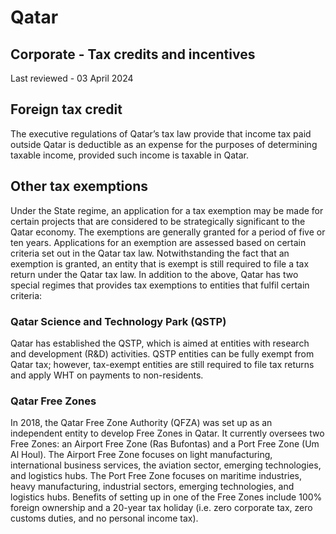 # Qatar
## Corporate - Tax credits and incentives
Last reviewed - 03 April 2024
## Foreign tax credit
The executive regulations of Qatar’s tax law provide that income tax paid outside Qatar is deductible as an expense for the purposes of determining taxable income, provided such income is taxable in Qatar.
## Other tax exemptions
Under the State regime, an application for a tax exemption may be made for certain projects that are considered to be strategically significant to the Qatar economy. The exemptions are generally granted for a period of five or ten years. Applications for an exemption are assessed based on certain criteria set out in the Qatar tax law.
Notwithstanding the fact that an exemption is granted, an entity that is exempt is still required to file a tax return under the Qatar tax law.
In addition to the above, Qatar has two special regimes that provides tax exemptions to entities that fulfil certain criteria:
### Qatar Science and Technology Park (QSTP)
Qatar has established the QSTP, which is aimed at entities with research and development (R&D) activities. QSTP entities can be fully exempt from Qatar tax; however, tax-exempt entities are still required to file tax returns and apply WHT on payments to non-residents.
### Qatar Free Zones
In 2018, the Qatar Free Zone Authority (QFZA) was set up as an independent entity to develop Free Zones in Qatar. It currently oversees two Free Zones: an Airport Free Zone (Ras Bufontas) and a Port Free Zone (Um Al Houl). The Airport Free Zone focuses on light manufacturing, international business services, the aviation sector, emerging technologies, and logistics hubs. The Port Free Zone focuses on maritime industries, heavy manufacturing, industrial sectors, emerging technologies, and logistics hubs.
Benefits of setting up in one of the Free Zones include 100% foreign ownership and a 20-year tax holiday (i.e. zero corporate tax, zero customs duties, and no personal income tax).
